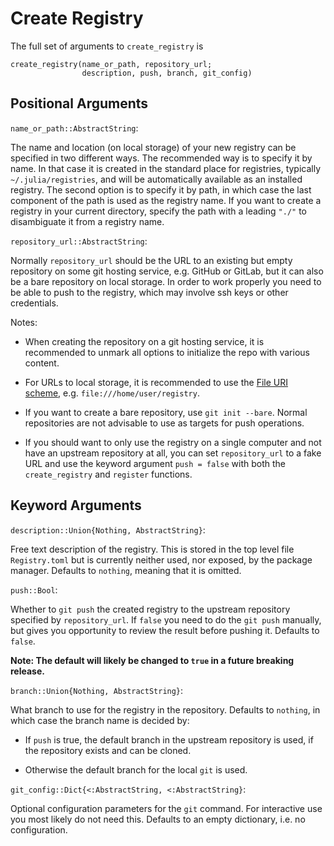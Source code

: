 # Create Registry

The full set of arguments to `create_registry` is
```
create_registry(name_or_path, repository_url;
                description, push, branch, git_config)
```

## Positional Arguments

`name_or_path::AbstractString`:

The name and location (on local storage) of your new registry can be
specified in two different ways. The recommended way is to specify it
by name. In that case it is created in the standard place for
registries, typically `~/.julia/registries`, and will be automatically
available as an installed registry. The second option is to specify it
by path, in which case the last component of the path is used as the
registry name. If you want to create a registry in your current
directory, specify the path with a leading `"./"` to disambiguate it
from a registry name.

`repository_url::AbstractString`:

Normally `repository_url` should be the URL to an existing but empty
repository on some git hosting service, e.g. GitHub or GitLab, but it
can also be a bare repository on local storage. In order to work
properly you need to be able to push to the registry, which may
involve ssh keys or other credentials.

Notes:

* When creating the repository on a git hosting service, it is
  recommended to unmark all options to initialize the repo with
  various content.

* For URLs to local storage, it is recommended to use the [File URI
  scheme](https://en.wikipedia.org/wiki/File_URI_scheme),
  e.g. `file:///home/user/registry`.

* If you want to create a bare repository, use `git init --bare`.
  Normal repositories are not advisable to use as targets for push
  operations.

* If you should want to only use the registry on a single computer and
  not have an upstream repository at all, you can set `repository_url`
  to a fake URL and use the keyword argument `push = false` with both
  the `create_registry` and `register` functions.

## Keyword Arguments

`description::Union{Nothing, AbstractString}`:

Free text description of the registry. This is stored in the top level
file `Registry.toml` but is currently neither used, nor exposed, by
the package manager. Defaults to `nothing`, meaning that it is
omitted.

`push::Bool`:

Whether to `git push` the created registry to the upstream repository
specified by `repository_url`. If `false` you need to do the `git
push` manually, but gives you opportunity to review the result before
pushing it. Defaults to `false`.

**Note: The default will likely be changed to `true` in a future
breaking release.**

`branch::Union{Nothing, AbstractString}`:

What branch to use for the registry in the repository. Defaults to
`nothing`, in which case the branch name is decided by:

* If `push` is true, the default branch in the upstream repository is
  used, if the repository exists and can be cloned.

* Otherwise the default branch for the local `git` is used.

`git_config::Dict{<:AbstractString, <:AbstractString}`:

Optional configuration parameters for the `git` command. For
interactive use you most likely do not need this. Defaults to
an empty dictionary, i.e. no configuration.
